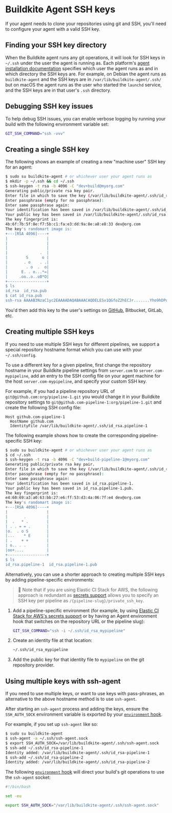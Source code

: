 # Buildkite Agent SSH keys

If your agent needs to clone your repositories using git and SSH, you'll need to configure your agent with a valid SSH key.


## Finding your SSH key directory

When the Buildkite agent runs any git operations, it will look for SSH keys in `~/.ssh` under the user the agent is running as. Each platform's [agent installation documentation](/docs/agent/v3/installation) specifies which user the agent runs as and in which directory the SSH keys are. For example, on Debian the agent runs as `buildkite-agent` and the SSH keys are in `/var/lib/buildkite-agent/.ssh/` but on macOS the agent runs as the user who started the `launchd` service, and the SSH keys are in that user's `.ssh` directory.

## Debugging SSH key issues

To help debug SSH issues, you can enable verbose logging by running your build with the following environment variable set:

```bash
GIT_SSH_COMMAND="ssh -vvv"
```

## Creating a single SSH key

The following shows an example of creating a new "machine user" SSH key for an agent:

```bash
$ sudo su buildkite-agent # or whichever user your agent runs as
$ mkdir -p ~/.ssh && cd ~/.ssh
$ ssh-keygen -t rsa -b 4096 -C "dev+build@myorg.com"
Generating public/private rsa key pair.
Enter file in which to save the key (/var/lib/buildkite-agent/.ssh/id_rsa):
Enter passphrase (empty for no passphrase):
Enter same passphrase again:
Your identification has been saved in /var/lib/buildkite-agent/.ssh/id_rsa.
Your public key has been saved in /var/lib/buildkite-agent/.ssh/id_rsa.pub.
The key fingerprint is:
4b:6f:7b:5f:8e:f7:5b:c1:fa:e3:dd:9a:8e:a8:e8:33 dev@org.com
The key's randomart image is:
+---[RSA 4096]----+
|                 |
|                 |
|                 |
|              .  |
|        S      o |
|       . o    . .|
|        . o  .  o|
|      E. . o...*=|
|     .oo..o..oB*O|
+-----------------+
$ ls
id_rsa  id_rsa.pub
$ cat id_rsa.pub
ssh-rsa AAAAB3NzaC1yc2EAAAADAQABAAACAQDELESv1QGfoZ2hECJr.......Yho9hDPoNefDbcdZM4NdKWTVmyNGQo6YTzw== dev+build@myorg.com
```

You'd then add this key to the user's settings on [GitHub](/docs/agent/v3/github-ssh-keys), Bitbucket, GitLab, etc.

## Creating multiple SSH keys

If you need to use multiple SSH keys for different pipelines, we support a special repository hostname format which you can use with your `~/.ssh/config`.

To use a different key for a given pipeline, first change the repository hostname in your Buildkite pipeline settings from `server.com` to `server.com-mypipeline`, add an entry to the SSH config file on your agent machine for the host `server.com-mypipeline`, and specify your custom SSH key.

For example, if you had a pipeline repository URL of `git@github.com:org/pipeline-1.git` you would change it in your Buildkite repository settings to `git@github.com-pipeline-1:org/pipeline-1.git` and create the following SSH config file:

```
Host github.com-pipeline-1
  HostName github.com
  IdentityFile /var/lib/buildkite-agent/.ssh/id_rsa.pipeline-1
```

The following example shows how to create the corresponding pipeline-specific SSH key:

```bash
$ sudo su buildkite-agent # or whichever user your agent runs as
$ cd ~/.ssh
$ ssh-keygen -t rsa -b 4096 -C "dev+build-pipeline-1@myorg.com"
Generating public/private rsa key pair.
Enter file in which to save the key (/var/lib/buildkite-agent/.ssh/id_rsa): id_rsa.pipeline-1
Enter passphrase (empty for no passphrase):
Enter same passphrase again:
Your identification has been saved in id_rsa.pipeline-1.
Your public key has been saved in id_rsa.pipeline-1.pub.
The key fingerprint is:
e4:60:69:a3:a0:63:bb:27:e6:ff:53:d3:4a:06:7f:e4 dev@org.com
The key's randomart image is:
+---[RSA 4096]----+
|                 |
|       .         |
|  .   * .        |
| . . = = .       |
|o.  . o S        |
|...    * E       |
| .    + +        |
| o.. . .         |
|oo+....          |
+-----------------+
$ ls
id_rsa.pipeline-1  id_rsa.pipeline-1.pub
```

Alternatively, you can use a shorter approach to creating multiple SSH keys by adding pipeline-specific environments:

>📘
> Note that if you are using Elastic CI Stack for AWS, the following approach is redundant as <a href="https://github.com/buildkite/elastic-ci-stack-for-aws#build-secrets">secrets support</a> allows you to specify an SSH key per pipeline as <code>/{pipeline-slug}/private_ssh_key</code>.

1. Add a pipeline-specific environment (for example, by using [Elastic CI Stack for AWS's secrets support](https://github.com/buildkite/elastic-ci-stack-for-aws#build-secrets) or by having an Agent environment hook that switches on the repository URL or the pipeline slug):  

    ```bash
    GIT_SSH_COMMAND="ssh -i ~/.ssh/id_rsa_mypipeline"
    ```
2. Create an identity file at that location:

    ```bash
    ~/.ssh/id_rsa_mypipeline
    ```
3. Add the public key for that identity file to `mypipeline` on the git repository provider.  

## Using multiple keys with ssh-agent

If you need to use multiple keys, or want to use keys with pass-phrases, an alternative to the above hostname method is to use `ssh-agent`.

After starting an `ssh-agent` process and adding the keys, ensure the `SSH_AUTH_SOCK` environment variable is exported by your [`environment` hook](/docs/agent/v3/hooks#job-lifecycle-hooks).

For example, if you set up `ssh-agent` like so:

```bash
$ sudo su buildkite-agent
$ ssh-agent -a ~/.ssh/ssh-agent.sock
$ export SSH_AUTH_SOCK=/var/lib/buildkite-agent/.ssh/ssh-agent.sock
$ ssh-add ~/.ssh/id_rsa-pipeline-1
Identity added: /var/lib/buildkite-agent/.ssh/id_rsa-pipeline-1
$ ssh-add ~/.ssh/id_rsa-pipeline-2
Identity added: /var/lib/buildkite-agent/.ssh/id_rsa-pipeline-2
```

The following [`environment` hook](/docs/agent/v3/hooks#job-lifecycle-hooks)
will direct your build's git operations to use the `ssh-agent` socket:

```bash
#!/bin/bash

set -eu

export SSH_AUTH_SOCK="/var/lib/buildkite-agent/.ssh/ssh-agent.sock"
```
